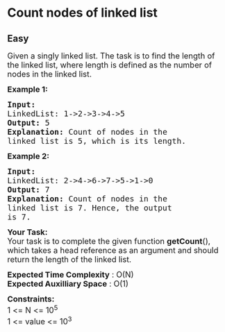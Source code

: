 # Count nodes of linked list
## Easy
<div class="problem-statement" bis_skin_checked="1">
                <p></p><p><span style="font-size:18px">Given a singly linked list. The task is to find the length of the linked list, where length is defined as the number of nodes in the linked list.</span></p>

<p><strong><span style="font-size:18px">Example 1:</span></strong></p>

<pre><strong><span style="font-size:18px">Input:
</span></strong><span style="font-size:18px">LinkedList: 1-&gt;2-&gt;3-&gt;4-&gt;5
<strong>Output: </strong>5<strong>
Explanation: </strong>Count of nodes in the 
linked list is 5, which is its length.</span>
</pre>

<p><strong><span style="font-size:18px">Example 2:</span></strong></p>

<pre><strong><span style="font-size:18px">Input:
</span></strong><span style="font-size:18px">LinkedList: 2-&gt;4-&gt;6-&gt;7-&gt;5-&gt;1-&gt;0
<strong>Output: </strong>7<strong>
Explanation: </strong>Count of nodes in the
linked list is 7. Hence, the output
is 7.</span></pre>

<p><span style="font-size:18px"><strong>Your Task:</strong><br>
Your task is to complete the given function <strong>getCount</strong>(), which takes a head reference as an argument and should return the length of the linked list.</span></p>

<p><span style="font-size:18px"><strong>Expected Time Complexity</strong> : O(N)<br>
<strong>Expected Auxilliary Space</strong> : O(1)</span></p>

<p><span style="font-size:18px"><strong>Constraints:</strong><br>
1 &lt;= N &lt;= 10<sup>5</sup><br>
1 &lt;= value &lt;= 10<sup>3</sup></span></p>

<p>&nbsp;</p>
 <p></p>
            </div>